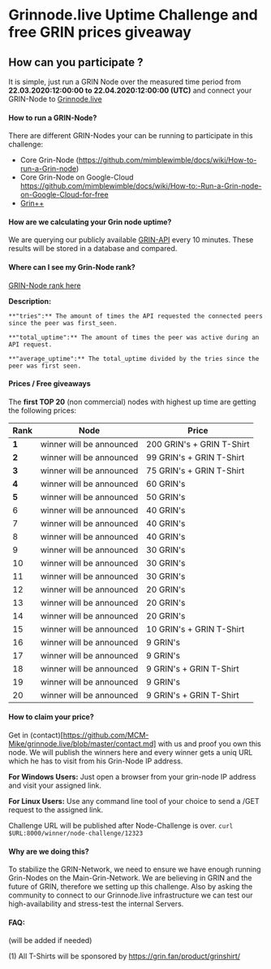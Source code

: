 # Grinnode.live Uptime Challenge and free GRIN prices giveaway

## How can you participate ?
It is simple, just run a GRIN Node over the measured time period from **22.03.2020:12:00:00 to 22.04.2020:12:00:00 (UTC)**
and connect your GRIN-Node to [Grinnode.live](https://github.com/MCM-Mike/grinnode.live#to-connect-your-grin-node-to-our-high-available-grin-node-system)


#### How to run a GRIN-Node?
There are different GRIN-Nodes your can be running to participate in this challenge:

- Core Grin-Node (https://github.com/mimblewimble/docs/wiki/How-to-run-a-Grin-node) 
- Core Grin-Node on Google-Cloud https://github.com/mimblewimble/docs/wiki/How-to:-Run-a-Grin-node-on-Google-Cloud-for-free
- [Grin++](https://grinplusplus.github.io/#/)

#### How are we calculating your Grin node uptime?
We are querying our publicly available [GRIN-API](https://grinnode.live/) every 10 minutes. 
These results will be stored in a database and compared.

#### Where can I see my Grin-Node rank?

[GRIN-Node rank here](https://grinnode.live/challenge)

**Description:**

```
**"tries":** The amount of times the API requested the connected peers since the peer was first_seen.

**"total_uptime":** The amount of times the peer was active during an API request.

**"average_uptime":** The total_uptime divided by the tries since the peer was first seen.
```

#### Prices / Free giveaways 
The **first TOP 20** (non commercial) nodes with highest up time are getting the following prices:

Rank | Node | Price
--- | --- | ---
**1** | winner will be announced | 200 GRIN's + GRIN T-Shirt
**2** |winner will be announced| 99 GRIN's + GRIN T-Shirt
**3** | winner will be announced| 75 GRIN's + GRIN T-Shirt
**4** |winner will be announced | 60 GRIN's 
**5** | winner will be announced| 50 GRIN's 
6 | winner will be announced | 40 GRIN's 
7 | winner will be announced| 40 GRIN's 
8 | winner will be announced | 40 GRIN's 
9 | winner will be announced | 30 GRIN's 
10 | winner will be announced | 30 GRIN's 
11 | winner will be announced | 30 GRIN's 
12 | winner will be announced| 20 GRIN's 
13 | winner will be announced | 20 GRIN's
14 | winner will be announced | 20 GRIN's  
15 | winner will be announced | 10 GRIN's + GRIN T-Shirt
16 | winner will be announced | 9 GRIN's  
17 | winner will be announced | 9 GRIN's  
18 | winner will be announced| 9 GRIN's  + GRIN T-Shirt
19 | winner will be announced | 9 GRIN's  
20 | winner will be announced | 9 GRIN's + GRIN T-Shirt

#### How to claim your price?
Get in (contact)[https://github.com/MCM-Mike/grinnode.live/blob/master/contact.md] with us and proof you own this node. 
We will publish the winners here and every winner gets a uniq URL which he has to visit from his Grin-Node IP address. 

**For Windows Users:**
Just open a browser from your grin-node IP address and visit your assigned link.

**For Linux Users:**
Use any command line tool of your choice to send a /GET request to the assigned link.

Challenge URL will be published after Node-Challenge is over. 
```curl $URL:8000/winner/node-challenge/12323```

#### Why are we doing this?
To stabilize the GRIN-Network, we need to ensure we have enough running Grin-Nodes on the Main-Grin-Network. 
We are believing in GRIN and the future of GRIN, therefore we setting up this challenge. 
Also by asking the community to connect to our Grinnode.live infrastructure we can test our high-availability and stress-test
the internal Servers. 

#### FAQ:
(will be added if needed)

(1) All T-Shirts will be sponsored by https://grin.fan/product/grinshirt/
